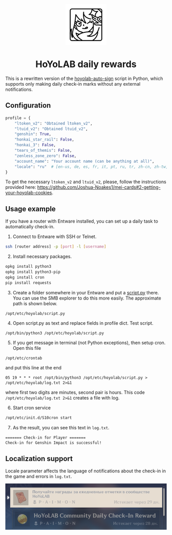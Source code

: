<div align="center">
    <img width="128" height="128" src="assets/icon.svg" alt="icon">
</div>


<div align="center">

# HoYoLAB daily rewards

</div>

This is a rewritten version of the [hoyolab-auto-sign](https://github.com/canaria3406/hoyolab-auto-sign) script in Python, which supports only making daily check-in marks without any external notifications.

## Configuration

```Python
profile = {
    "ltoken_v2": "Obtained ltoken_v2",
    "ltuid_v2": "Obtained ltuid_v2",
    "genshin": True,
    "honkai_star_rail": False,
    "honkai_3": False,
    "tears_of_themis": False,
    "zenless_zone_zero": False,
    "account_name": "Your account name (can be anything at all)",
    "locale": "ru"  # [en-us, de, es, fr, it, pt, ru, tr, zh-cn, zh-tw, ja, ko, id, th, vi]
}
```

To get the necessary `ltoken_v2` and `ltuid_v2`, please, follow the instructions provided here: https://github.com/Joshua-Noakes1/mei-cards#2-getting-your-hoyolab-cookies.


## Usage example

If you have a router with Entware installed, you can set up a daily task to automatically check-in.

1. Connect to Entware with SSH or Telnet.

```bash
ssh [router address] -p [port] -l [username]
```

2. Install necessary packages.

```bash
opkg install python3
opkg install python3-pip
opkg install cron
pip install requests
```

3. Create a folder somewhere in your Entware and put a [script.py](script.py) there. You can use the SMB explorer to do this more easily. The approximate path is shown below.

```
/opt/etc/hoyolab/script.py
```

4. Open script.py as text and replace fields in profile dict. Test script.

```bash
/opt/bin/python3 /opt/etc/hoyolab/script.py
```

5. If you get message in terminal (not Python exceptions), then setup cron. Open this file

```
/opt/etc/crontab
```

and put this line at the end

```
05 19 * * * root /opt/bin/python3 /opt/etc/hoyolab/script.py > /opt/etc/hoyolab/log.txt 2>&1
```

where first two digits are minutes, second pair is hours. This code `/opt/etc/hoyolab/log.txt 2>&1` creates a file with log.

6. Start cron service

```bash
/opt/etc/init.d/S10cron start
```

7. As the result, you can see this text in `log.txt`.

```
======= Check-in for Player =======
Check-in for Genshin Impact is successful!
```

## Localization support

Locale parameter affects the language of notifications about the check-in in the game and errors in `log.txt`.

![In-game screenshot](assets/locale_screenshot.png)
